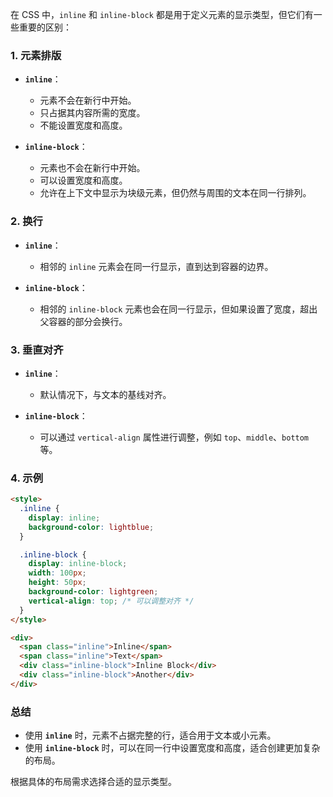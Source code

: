 在 CSS 中，`inline` 和 `inline-block` 都是用于定义元素的显示类型，但它们有一些重要的区别：

### 1. **元素排版**
- **`inline`**：
  - 元素不会在新行中开始。
  - 只占据其内容所需的宽度。
  - 不能设置宽度和高度。

- **`inline-block`**：
  - 元素也不会在新行中开始。
  - 可以设置宽度和高度。
  - 允许在上下文中显示为块级元素，但仍然与周围的文本在同一行排列。

### 2. **换行**
- **`inline`**：
  - 相邻的 `inline` 元素会在同一行显示，直到达到容器的边界。
  
- **`inline-block`**：
  - 相邻的 `inline-block` 元素也会在同一行显示，但如果设置了宽度，超出父容器的部分会换行。

### 3. **垂直对齐**
- **`inline`**：
  - 默认情况下，与文本的基线对齐。
  
- **`inline-block`**：
  - 可以通过 `vertical-align` 属性进行调整，例如 `top`、`middle`、`bottom` 等。

### 4. **示例**
```html
<style>
  .inline {
    display: inline;
    background-color: lightblue;
  }

  .inline-block {
    display: inline-block;
    width: 100px;
    height: 50px;
    background-color: lightgreen;
    vertical-align: top; /* 可以调整对齐 */
  }
</style>

<div>
  <span class="inline">Inline</span>
  <span class="inline">Text</span>
  <div class="inline-block">Inline Block</div>
  <div class="inline-block">Another</div>
</div>
```

### 总结
- 使用 **`inline`** 时，元素不占据完整的行，适合用于文本或小元素。
- 使用 **`inline-block`** 时，可以在同一行中设置宽度和高度，适合创建更加复杂的布局。

根据具体的布局需求选择合适的显示类型。